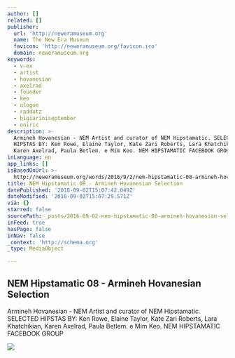 ```yaml
---
author: []
related: []
publisher:
  url: 'http://neweramuseum.org'
  name: The New Era Museum
  favicon: 'http://neweramuseum.org/favicon.ico'
  domain: neweramuseum.org
keywords:
  - v-ex
  - artist
  - hovanesian
  - axelrad
  - founder
  - keo
  - alogue
  - raddatz
  - bigiariniseptember
  - oniric
description: >-
  Armineh Hovanesian - NEM Artist and curator of NEM Hipstamatic. SELECTED
  HIPSTAS BY: Ken Rowe, Elaine Taylor, Kate Zari Roberts, Lara Khatchikian,
  Karen Axelrad, Paula Betlem. e Mim Keo. NEM HIPSTAMATIC FACEBOOK GROUP
inLanguage: en
app_links: []
isBasedOnUrl: >-
  http://neweramuseum.org/words/2016/9/2/nem-hipstamatic-08-armineh-hovanesian-selection
title: NEM Hipstamatic 08 - Armineh Hovanesian Selection
datePublished: '2016-09-02T15:07:42.049Z'
dateModified: '2016-09-02T15:07:29.571Z'
via: {}
starred: false
sourcePath: _posts/2016-09-02-nem-hipstamatic-08-armineh-hovanesian-selection.md
inFeed: true
hasPage: false
inNav: false
_context: 'http://schema.org'
_type: MediaObject

---
```

<article style=""><h1>NEM Hipstamatic 08 - Armineh Hovanesian Selection</h1><p>Armineh Hovanesian - NEM Artist and curator of NEM Hipstamatic. SELECTED HIPSTAS BY: Ken Rowe, Elaine Taylor, Kate Zari Roberts, Lara Khatchikian, Karen Axelrad, Paula Betlem. e Mim Keo. NEM HIPSTAMATIC FACEBOOK GROUP</p><img src="http://static1.squarespace.com/static/50e5b834e4b0837383d7bb18/50e5b834e4b0837383d7bb1f/57c9926ce3df28ee935b7267/1472828583292/14203127_10209057553729743_2787013722984795830_n.jpg?format=1000w" /></article>